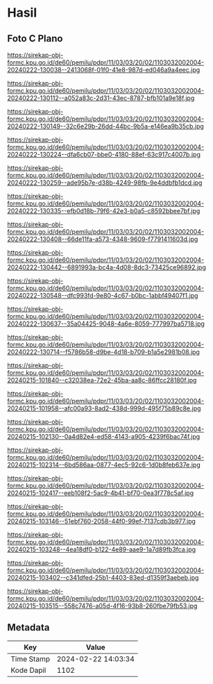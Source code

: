 # Hasil

## Foto C Plano

https://sirekap-obj-formc.kpu.go.id/de60/pemilu/pdpr/11/03/03/20/02/1103032002004-20240222-130038--2413068f-01f0-41e8-987d-ed046a9a4eec.jpg

https://sirekap-obj-formc.kpu.go.id/de60/pemilu/pdpr/11/03/03/20/02/1103032002004-20240222-130112--a052a83c-2d31-43ec-8787-bfb101a9e18f.jpg

https://sirekap-obj-formc.kpu.go.id/de60/pemilu/pdpr/11/03/03/20/02/1103032002004-20240222-130149--32c6e29b-26dd-44bc-9b5a-e146ea9b35cb.jpg

https://sirekap-obj-formc.kpu.go.id/de60/pemilu/pdpr/11/03/03/20/02/1103032002004-20240222-130224--dfa6cb07-bbe0-4180-88ef-63c917c4007b.jpg

https://sirekap-obj-formc.kpu.go.id/de60/pemilu/pdpr/11/03/03/20/02/1103032002004-20240222-130259--ade95b7e-d38b-4249-98fb-9e4ddbfb1dcd.jpg

https://sirekap-obj-formc.kpu.go.id/de60/pemilu/pdpr/11/03/03/20/02/1103032002004-20240222-130335--efb0d18b-79f6-42e3-b0a5-c8592bbee7bf.jpg

https://sirekap-obj-formc.kpu.go.id/de60/pemilu/pdpr/11/03/03/20/02/1103032002004-20240222-130408--66de11fa-a573-4348-9609-f7791411603d.jpg

https://sirekap-obj-formc.kpu.go.id/de60/pemilu/pdpr/11/03/03/20/02/1103032002004-20240222-130442--6891993a-bc4a-4d08-8dc3-73425ce96892.jpg

https://sirekap-obj-formc.kpu.go.id/de60/pemilu/pdpr/11/03/03/20/02/1103032002004-20240222-130548--dfc993fd-9e80-4c67-b0bc-1abbf49407f1.jpg

https://sirekap-obj-formc.kpu.go.id/de60/pemilu/pdpr/11/03/03/20/02/1103032002004-20240222-130637--35a04425-9048-4a6e-8059-777997ba5718.jpg

https://sirekap-obj-formc.kpu.go.id/de60/pemilu/pdpr/11/03/03/20/02/1103032002004-20240222-130714--f5786b58-d9be-4d18-b709-b1a5e2981b08.jpg

https://sirekap-obj-formc.kpu.go.id/de60/pemilu/pdpr/11/03/03/20/02/1103032002004-20240215-101840--c32038ea-72e2-45ba-aa8c-86ffcc28180f.jpg

https://sirekap-obj-formc.kpu.go.id/de60/pemilu/pdpr/11/03/03/20/02/1103032002004-20240215-101958--afc00a93-8ad2-438d-999d-495f75b89c8e.jpg

https://sirekap-obj-formc.kpu.go.id/de60/pemilu/pdpr/11/03/03/20/02/1103032002004-20240215-102130--0a4d82e4-ed58-4143-a905-4239f6bac74f.jpg

https://sirekap-obj-formc.kpu.go.id/de60/pemilu/pdpr/11/03/03/20/02/1103032002004-20240215-102314--6bd586aa-0877-4ec5-92c6-1d0b8feb637e.jpg

https://sirekap-obj-formc.kpu.go.id/de60/pemilu/pdpr/11/03/03/20/02/1103032002004-20240215-102417--eeb108f2-5ac9-4b41-bf70-0ea3f778c5af.jpg

https://sirekap-obj-formc.kpu.go.id/de60/pemilu/pdpr/11/03/03/20/02/1103032002004-20240215-103146--51ebf760-2058-44f0-99ef-7137cdb3b977.jpg

https://sirekap-obj-formc.kpu.go.id/de60/pemilu/pdpr/11/03/03/20/02/1103032002004-20240215-103248--4ea18df0-b122-4e89-aae9-1a7d89fb3fca.jpg

https://sirekap-obj-formc.kpu.go.id/de60/pemilu/pdpr/11/03/03/20/02/1103032002004-20240215-103402--c341dfed-25b1-4403-83ed-d1359f3aebeb.jpg

https://sirekap-obj-formc.kpu.go.id/de60/pemilu/pdpr/11/03/03/20/02/1103032002004-20240215-103515--558c7476-a05d-4f16-93b8-260fbe79fb53.jpg


## Metadata

| Key        | Value               |
| ---------- | ------------------- |
| Time Stamp | 2024-02-22 14:03:34 |
| Kode Dapil | 1102                |



